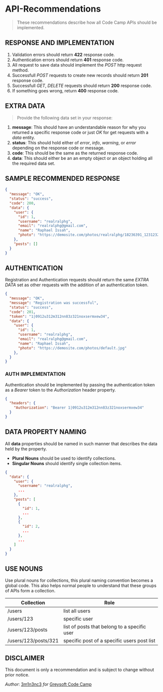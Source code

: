 # API-Recommendations
> These recommendations describe how all Code Camp APIs should be implemented.

## RESPONSE AND IMPLEMENTATION
1. Validation errors should return **422** response code.
2. Authentication errors should return **401** response code.
3. All request to save data should implement the _POST_ http request method.
4. Successfull _POST_ requests to create new records should return **201** response code.
5. Successfull _GET_, _DELETE_ requests should return **200** response code.
6. If something goes wrong, return **400** response code.

## EXTRA DATA
> Provide the following data set in your response:
1. **message**: This should have an understandable reason for why you returned a specific response code or just _OK_ for get requests with a _data_ entity.
2. **status**: This should hold either of _error_, _info_, _warning_, or _error_ depending on the response code or message.
3. **code**: This should be the same as the returned response code.
4. **data**: This should either be an an empty object or an object holding all the required data set.

## SAMPLE RECOMMENDED RESPONSE
```json
{
  "message": "OK",
  "status": "success",
  "code": 200,
  "data": {
    "user": {
      "id": 1,
      "username": "realralphg",
      "email": "realralphg@gmail.com",
      "name": "Raphael Issah",
      "photo": "https://demosite.com/photos/realralphg/18236391_12312321_01278219.jpg"
    },
    "posts": []
  }
}
```

## AUTHENTICATION
Registration and Authentication requests should return the same _EXTRA DATA_ set as other requests with the addition of an authentication token.
```json
{
  "message": "OK",
  "message": "Registration was successful",
  "status": "success",
  "code": 201,
  "token": "1|0912u312m312nn83z321noxsermxew34",
  "data": {
    "user": {
      "id": 1,
      "username": "realralphg",
      "email": "realralphg@gmail.com",
      "name": "Raphael Issah",
      "photo": "https://demosite.com/photos/default.jpg"
    },
  }
}
```

### AUTH IMPLEMENTATION
Authentication should be implemented by passing the authentication token as a _Bearer_ token to the _Authorization_ header property.
```json
{
  "headers": {
    "Authorization": "Bearer 1|0912u312m312nn83z321noxsermxew34"
  }
}
```

## DATA PROPERTY NAMING
All **data** properties should be named in such manner that describes the data held by the property.
- **Plural Nouns** should be used to identify collections. 
- **Singular Nouns** should identify single collection items.
```json
{
  "data": {
    "user": {
      "username": "realralphg",
      ...
    },
    "posts": [
      {
        "id": 1,
        ...
      },
      {
        "id": 2,
        ...
      },
      ...
    ]
  }
}
```

## USE NOUNS
Use plural nouns for collections, this plural naming convention becomes a global code. This also helps normal people to understand that these groups of APIs form a collection.

| Collection           | Role                                         |
|----------------------|----------------------------------------------|
| /users               | list all users                               |
| /users/123           | specific user                                |
| /users/123/posts     | list of posts that belong to a specific user |
| /users/123/posts/321 | specific post of a specific users post list  |


## DISCLAIMER
This document is only a recommendation and is subject to change without prior notice.


_Author_: [3m1n3nc3](https://github.com/3m1n3nc3 "3m1n3nc3") _for_ [Greysoft Code Camp](https://github.com/greysoft-code-camp "Greysoft Code Camp")
